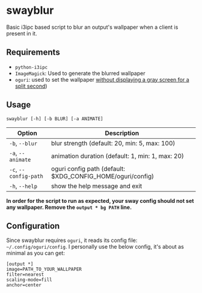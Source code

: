 # swayblur
Basic i3ipc based script to blur an output's wallpaper when a client is present in it.

## Requirements
+ `python-i3ipc`
+ `ImageMagick`: Used to generate the blurred wallpaper
+ `oguri`: used to set the wallpaper [without displaying a gray screen for a split second](https://github.com/swaywm/sway/issues/3693))

## Usage
`swayblur [-h] [-b BLUR] [-a ANIMATE]`

| Option | Description |
| ------ | ----------- |
| `-b`, `--blur`        | blur strength (default: 20, min: 5, max: 100)                |
| `-a`, `--animate`     | animation duration (default: 1, min: 1, max: 20)             |
| `-c`, `--config-path` | oguri config path (default: $XDG\_CONFIG\_HOME/oguri/config) |
| `-h`, `--help`        | show the help message and exit                               |

**In order for the script to run as expected, your sway config should not set any wallpaper. Remove the `output * bg PATH` line.**

## Configuration
Since swayblur requires `oguri`, it reads its config file: `~/.config/oguri/config`. I personally use the below config, it's about as minimal as you can get:

```
[output *]
image=PATH_TO_YOUR_WALLPAPER
filter=nearest
scaling-mode=fill
anchor=center
```


